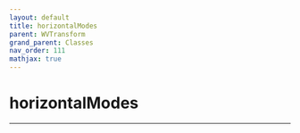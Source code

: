 ```yaml
---
layout: default
title: horizontalModes
parent: WVTransform
grand_parent: Classes
nav_order: 111
mathjax: true
---
```


#  horizontalModes




---

